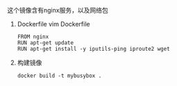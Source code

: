 这个镜像含有nginx服务，以及网络包 

1. Dockerfile 
    vim Dockerfile
    ```
    FROM nginx
    RUN apt-get update 
    RUN apt-get install -y iputils-ping iproute2 wget
    ```
2. 构建镜像    
    ```
    docker build -t mybusybox .      
    ```